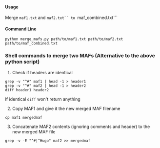 #### Usage
Merge ```maf1.txt``` and ```maf2.txt`` to ```maf_combined.txt```

#### Command Line
```
python merge_mafs.py path/to/maf1.txt path/to/maf2.txt path/to/maf_combined.txt
```

### Shell commands to merge two MAFs (Alternative to the above python script)

1. Check if headers are identical

```
grep -v "^#" maf1 | head -1 > header1
grep -v "^#" maf2 | head -1 > header2
diff header1 header2
```

If identical ```diff``` won't return anything

2. Copy MAF1 and give it the new merged MAF filename
```
cp maf1 mergedmaf
```

3. Concatenate MAF2 contents (ignoring comments and header) to the new merged MAF file
```
grep -v -E "^#|^Hugo" maf2 >> mergedmaf
```